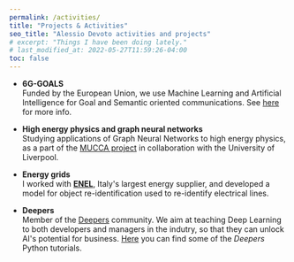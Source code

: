 ```yaml
---
permalink: /activities/
title: "Projects & Activities"
seo_title: "Alessio Devoto activities and projects"
# excerpt: "Things I have been doing lately."
# last_modified_at: 2022-05-27T11:59:26-04:00
toc: false
---
```

- **6G-GOALS** <br> Funded by the European Union, we use Machine Learning and Artificial Intelligence for Goal and Semantic oriented communications. See [here](https://arxiv.org/abs/2402.07573) for more info.


- **High energy physics and graph neural networks** <br> Studying applications of Graph Neural Networks to high energy physics, as a part of the [MUCCA project](https://mucca-project.github.io/) in collaboration with the University of Liverpool.


- **Energy grids** <br> I worked with [**ENEL**](https://www.enel.it), Italy's largest energy supplier, and developed a model for object re-identification used to re-identify electrical lines. 


- **Deepers** <br> Member of the [Deepers](https://www.deepers.ai/) community. We aim at teaching Deep Learning to both developers and managers in the indutry, so that they can unlock AI's potential for business. [Here](https://github.com/alessiodevoto/deepers) you can find some of the *Deepers* Python tutorials.






